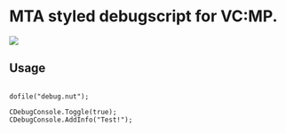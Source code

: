 # MTA styled debugscript for VC:MP.
![](https://i.imgur.com/wXiSIfG.png)

## Usage
```squirrel

dofile("debug.nut");

CDebugConsole.Toggle(true);
CDebugConsole.AddInfo("Test!");
```
